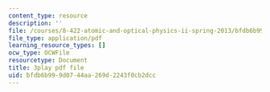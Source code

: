 ```yaml
---
content_type: resource
description: ''
file: /courses/8-422-atomic-and-optical-physics-ii-spring-2013/bfdb6b999d0744aa269d2243f0cb2dcc_RjcU0OydPcE.pdf
file_type: application/pdf
learning_resource_types: []
ocw_type: OCWFile
resourcetype: Document
title: 3play pdf file
uid: bfdb6b99-9d07-44aa-269d-2243f0cb2dcc
---
```

